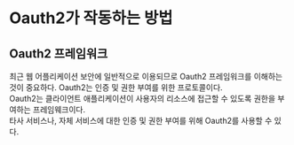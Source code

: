 # Oauth2가 작동하는 방법

## Oauth2 프레임워크
최근 웹 어플리케이션 보안에 일반적으로 이용되므로 Oauth2 프레임워크를 이해하는 것이 중요하다. Oauth2는 인증 및 권한 부여를 위한 프로토콜이다.\
Oauth2는 클라이언트 애플리케이션이 사용자의 리소스에 접근할 수 있도록 권한을 부여하는 프레임웨크이다.\
타사 서비스나, 자체 서비스에 대한 인증 및 권한 부여를 위해 Oauth2를 사용할 수 있다.
